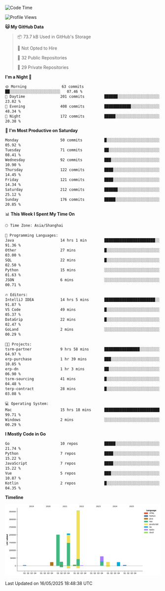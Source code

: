 <!--START_SECTION:waka-->
![Code Time](http://img.shields.io/badge/Code%20Time-4%2C164%20hrs%2036%20mins-blue)

![Profile Views](http://img.shields.io/badge/Profile%20Views-0-blue)

**🐱 My GitHub Data** 

> 📦 73.7 kB Used in GitHub's Storage 
 > 
> 🚫 Not Opted to Hire
 > 
> 📜 32 Public Repositories 
 > 
> 🔑 29 Private Repositories 
 > 
**I'm a Night 🦉** 

```text
🌞 Morning                63 commits          ██░░░░░░░░░░░░░░░░░░░░░░░   07.46 % 
🌆 Daytime                201 commits         ██████░░░░░░░░░░░░░░░░░░░   23.82 % 
🌃 Evening                408 commits         ████████████░░░░░░░░░░░░░   48.34 % 
🌙 Night                  172 commits         █████░░░░░░░░░░░░░░░░░░░░   20.38 % 
```
📅 **I'm Most Productive on Saturday** 

```text
Monday                   50 commits          █░░░░░░░░░░░░░░░░░░░░░░░░   05.92 % 
Tuesday                  71 commits          ██░░░░░░░░░░░░░░░░░░░░░░░   08.41 % 
Wednesday                92 commits          ███░░░░░░░░░░░░░░░░░░░░░░   10.90 % 
Thursday                 122 commits         ████░░░░░░░░░░░░░░░░░░░░░   14.45 % 
Friday                   121 commits         ████░░░░░░░░░░░░░░░░░░░░░   14.34 % 
Saturday                 212 commits         ██████░░░░░░░░░░░░░░░░░░░   25.12 % 
Sunday                   176 commits         █████░░░░░░░░░░░░░░░░░░░░   20.85 % 
```


📊 **This Week I Spent My Time On** 

```text
🕑︎ Time Zone: Asia/Shanghai

💬 Programming Languages: 
Java                     14 hrs 1 min        ███████████████████████░░   91.36 % 
Other                    27 mins             █░░░░░░░░░░░░░░░░░░░░░░░░   03.00 % 
SQL                      22 mins             █░░░░░░░░░░░░░░░░░░░░░░░░   02.50 % 
Python                   15 mins             ░░░░░░░░░░░░░░░░░░░░░░░░░   01.63 % 
JSON                     6 mins              ░░░░░░░░░░░░░░░░░░░░░░░░░   00.71 % 

🔥 Editors: 
IntelliJ IDEA            14 hrs 5 mins       ███████████████████████░░   91.87 % 
VS Code                  49 mins             █░░░░░░░░░░░░░░░░░░░░░░░░   05.37 % 
DataGrip                 22 mins             █░░░░░░░░░░░░░░░░░░░░░░░░   02.47 % 
GoLand                   2 mins              ░░░░░░░░░░░░░░░░░░░░░░░░░   00.29 % 

🐱‍💻 Projects: 
tsrm-partner             9 hrs 58 mins       ████████████████░░░░░░░░░   64.97 % 
erp-purchase             1 hr 39 mins        ███░░░░░░░░░░░░░░░░░░░░░░   10.85 % 
erp-dn                   1 hr 3 mins         ██░░░░░░░░░░░░░░░░░░░░░░░   06.90 % 
tsrm-sourcing            41 mins             █░░░░░░░░░░░░░░░░░░░░░░░░   04.48 % 
terp-contract            28 mins             █░░░░░░░░░░░░░░░░░░░░░░░░   03.08 % 

💻 Operating System: 
Mac                      15 hrs 18 mins      █████████████████████████   99.71 % 
Windows                  2 mins              ░░░░░░░░░░░░░░░░░░░░░░░░░   00.29 % 
```

**I Mostly Code in Go** 

```text
Go                       10 repos            █████░░░░░░░░░░░░░░░░░░░░   21.74 % 
Python                   7 repos             ████░░░░░░░░░░░░░░░░░░░░░   15.22 % 
JavaScript               7 repos             ████░░░░░░░░░░░░░░░░░░░░░   15.22 % 
Vue                      5 repos             ███░░░░░░░░░░░░░░░░░░░░░░   10.87 % 
Kotlin                   2 repos             █░░░░░░░░░░░░░░░░░░░░░░░░   04.35 % 
```



**Timeline**

![Lines of Code chart](https://raw.githubusercontent.com/youtiaoguagua/youtiaoguagua/master/assets/bar_graph.png)


 Last Updated on 16/05/2025 18:48:38 UTC
<!--END_SECTION:waka-->